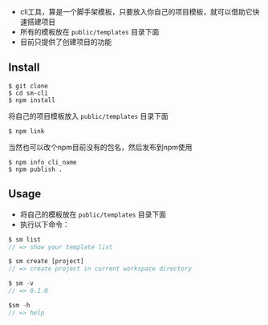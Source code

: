 * cli工具，算是一个脚手架模板，只要放入你自己的项目模板，就可以借助它快速搭建项目
* 所有的模板放在 `public/templates` 目录下面
* 目前只提供了创建项目的功能

## Install

```
$ git clone 
$ cd sm-cli
$ npm install
```
将自己的项目模板放入 `public/templates` 目录下面
```
$ npm link
```
当然也可以改个npm目前没有的包名，然后发布到npm使用
```
$ npm info cli_name
$ npm publish .
```

## Usage
* 将自己的模板放在 `public/templates` 目录下面
* 执行以下命令：

```js
$ sm list
// => show your template list

$ sm create [project]
// => create project in current workspace directory

$ sm -v
// => 0.1.0

$sm -h
// => help
```